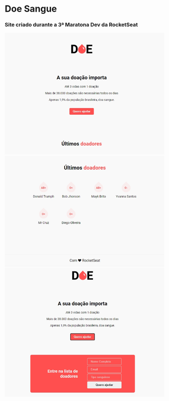 # Doe Sangue
### Site criado durante a 3ª Maratona Dev da RocketSeat

![Screenshot](./img/sitedoe1.jpg)
![Screenshot](./img/sitedoe2.jpg)
![Screenshot](./img/sitedoe3.jpg)
